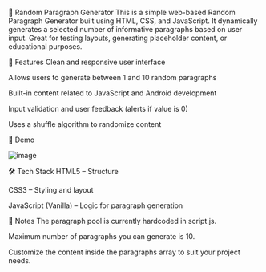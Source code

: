 📝 Random Paragraph Generator
This is a simple web-based Random Paragraph Generator built using HTML, CSS, and JavaScript. It dynamically generates a selected number of informative paragraphs based on user input. Great for testing layouts, generating placeholder content, or educational purposes.

🚀 Features
Clean and responsive user interface

Allows users to generate between 1 and 10 random paragraphs

Built-in content related to JavaScript and Android development

Input validation and user feedback (alerts if value is 0)

Uses a shuffle algorithm to randomize content

📸 Demo

![image](https://github.com/user-attachments/assets/e181dac9-8f88-4526-8dcb-a8cf16a2308a)



🛠️ Tech Stack
HTML5 – Structure

CSS3 – Styling and layout

JavaScript (Vanilla) – Logic for paragraph generation

📌 Notes
The paragraph pool is currently hardcoded in script.js.

Maximum number of paragraphs you can generate is 10.

Customize the content inside the paragraphs array to suit your project needs.
